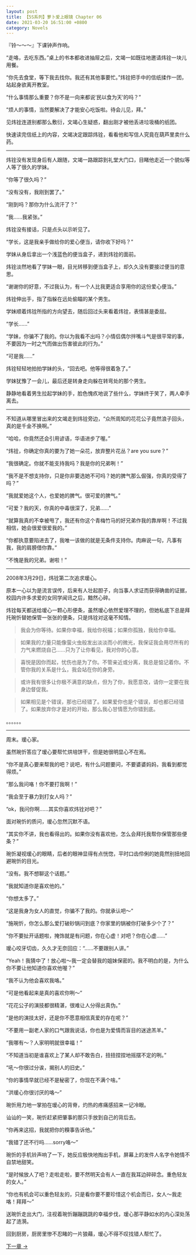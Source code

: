 ```yaml
---
layout: post
title: 【5S系列】萝卜爱上眼镜 Chapter 06
date: 2021-03-20 16:51:00 +0800
category: Novels
---
```

『铃～～～』下课钟声作响。

“走咯，去吃东西。”桌上的书本都收进抽屉之后，文竭一如既往地邀请炜铨一块儿用餐。

“你先去食堂，等下我去找你。我还有其他事要忙。”炜铨把手中的信纸揉作一团，站起身欲离开教室。

“什么事情那么重要？你不是一向来都说‘民以食为天’的吗？”

“烦人的事情，当然要解决了才能安心吃饭啦。待会儿见，拜。”

见炜铨连道别都那么敷衍，文竭心生疑惑，翻出刚才被他丢进垃圾桶的纸团。

快速读完信纸上的内容，文竭决定跟踪炜铨，看看他和写信人究竟在葫芦里卖什么药。

----

炜铨没有发现身后有人跟随，文竭一路跟踪到礼堂大门口，目睹他走近一个貌似等人等了很久的学妹。

“你等了很久吗？”

“没有没有，我刚到罢了。”

“刚到吗？那你为什么流汗了？”

“我……我紧张。”

炜铨没有接话，只是点头以示听见了。

“学长，这是我亲手做给你的爱心便当，请你收下好吗？”

学妹从身后拿出一个浅蓝色的便当盒子，递到炜铨的面前。

炜铨淡然地看了学妹一眼，目光转移到便当盒子上，却久久没有要接过便当的意思。

“谢谢你的好意，不过我认为，有一个人比我更适合享用你的这份爱心便当。”

炜铨伸出手，指了指躲在远处偷瞄的某个男生。

学妹顺着炜铨所指的方向望去，随后回过头来看着炜铨，表情甚是委屈。

“学长……”

“学妹，你骗不了我的。你以为我看不出吗？小情侣偶尔拌嘴斗气是很平常的事，不要因为一时之气而做出伤害彼此的行为。”

“可是我……”

炜铨轻轻地拍拍学妹的头，“回去吧。他等得很着急了。”

学妹犹豫了一会儿，最后还是转身走向躲在转弯处的那个男生。

静静地看着男生拉起学妹的手，脸色愧疚地说了些什么，学妹终于笑了，两人牵手离去。

----

不知道从哪里冒出来的文竭走到炜铨旁边，“众所周知的花花公子竟然浪子回头，真的是千金不换啊。”

“哈哈，你竟然还会引用谚语，华语进步了喔。”

“炜铨，你确定你真的要为了她一朵花，放弃整片花丛？are you sure？”

“我很确定。你就不能支持我吗？我是你的兄弟咧！”

“我不是不想支持你，只是你非要选她不可吗？她的脾气那么倔强，你真的受得了吗？”

“我就爱她这个人，也爱她的脾气。很可爱的脾气。”

“可爱？我的天，你真的中毒很深了，兄弟……”

“就算我真的不幸被甩了，我还有你这个青梅竹马的好兄弟作我的靠岸啊！不过我相信，她会很爱很爱我的。”

“你都执意要陷进去了，我唯一该做的就是无条件支持你。肉麻说一句，凡事有我，我的肩膀借你靠。”

“不愧是我的兄弟。谢啦！”

----

2008年3月29日，炜铨第二次追求瑷心。

原本一心以为是流言误传，后来有人壮起胆子，向当事人求证而获得确凿的证据，校园内许多求爱的女同学闻讯之后，黯然心碎。

炜铨每天都送给瑷心一颗心形便条，虽然瑷心依然爱理不理的，但她私底下总是拜托琬忻替她保管一张张的便条，只是炜铨对这毫不知情。

> 我会为你等待。如果你幸福，我给你祝福；如果你孤独，我给你幸福。

> 如果我的力量只能像萤火虫般发出淡淡而小的微光，我保证我会用尽所有的力气来燃烧自己……只为了让你看见，我对你的心意。

> 喜悦是因你而起，忧伤也是为了你。不管亲近或分离，我总是惦记着你。不管你我的关系是什么，我会站在你的身旁。

> 或许我有很多让你极不满意的缺点，但为了你，我愿意改，请你一定要在我身边督促我。

> 如果相见是个错误，那也已经错了。如果爱你也是个错误，却也都已经错了。如果放弃你才是对的开始，那么我心甘情愿为你错到底。

。。。。。。

----

周末。瑷心家。

虽然琬忻答应了瑷心要帮忙烘培饼干，但是她很明显心不在焉。

“你不是真心要来帮我的吧？说吧，有什么问题要问，不要婆婆妈妈，我看到都觉得烦。”

“那么我问咯！你不要打我啊！”

“我会至于暴力到打女人吗？”

“ok，我问你啊……其实你喜欢炜铨对吧？”

面对琬忻的质问，瑷心忽然沉默不语。

“其实你不讲，我也看得出的。如果你没有喜欢他，怎么会拜托我帮你保管那些便条？”

琬忻凝视瑷心的眼睛，后者的眼神显得有点恍惚，平时口齿伶俐的她竟然别扭地回避琬忻的目光。

“没有。我不想聊这个话题。”

“我就知道你是喜欢他的。”

“你想太多了。”

“这是我身为女人的直觉，你骗不了我的。你就承认吧～”

“施琬忻，你怎么那么爱打破砂锅问到底？你家里的锅被你打破多少个了？”

“你不要扯开话题啦，掩饰就是有问题，你在心虚！对吧？你在心虚……”

瑷心咬牙切齿，久久才无奈回应：“……不要跟别人讲。”

“Yeah！我猜中了！放心啦～我一定会替我的姐妹保密的。我不明白的是，为什么你不要让他知道你喜欢他喔？”

“我不认为他会喜欢我咯。”

“可是他看起来是真的喜欢你咧～”

“花花公子的演技都很精湛，很难让人分得出真伪。”

“是他的演技太好，还是你不愿意相信真爱的存在呢？”

“不要用一副老人家的口气跟我说话，你也是为爱情而盲目的迷途羔羊。”

“我哪有～？人家明明就很幸福！”

“不知道当初是谁喜欢上了某人却不敢告白，扭扭捏捏地摇摆不定的咧。”

“吼～你很过分诶，揭别人的旧史。”

“你的事情早就已经不是秘密了，你现在不满个啥。”

“洪瑷心你很讨厌的咯～”

琬忻用力地一掌拍在瑷心的背脊，灼热的疼痛感招来一记冷眼。

讪讪的一笑，琬忻赶紧把肇事的那只手放到自己的背后去。

“你再来这招，我就把你的糗事告诉他。”

“我错了还不行吗……sorry咯～”

琬忻的手机铃声响了一下，她反应极快地掏出手机，屏幕上的发件人名字令她情不自禁地甜笑。

“是时候放人了吧？走啦走啦，要不然明天会有人一直在我耳边碎碎念。重色轻友的女人。”

“你也有机会可以重色轻友的，只是看你要不要珍惜这个机会而已，女人～我走咯！拜拜～”

送琬忻走出大门，注视着琬忻蹦蹦跳跳的幸福步伐，瑷心那平静如水的内心深处荡起了涟漪。

回到厨房，厨房里惨不忍睹的一片狼藉，瑷心不得不叹找错人帮忙了。

[下一章 →](/novels/2021/03/20/in-love-with-a-savage-gf-07.html)
